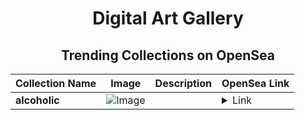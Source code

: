 <div align="center">

# Digital Art Gallery

## Trending Collections on OpenSea

| Collection Name                       | Image                                                                                     | Description                       | OpenSea Link                                                                                          |
|---------------------------------------|-------------------------------------------------------------------------------------------|-----------------------------------|--------------------------------------------------------------------------------------------------------|
| **alcoholic** | ![Image](https://i.seadn.io/s/raw/files/07032f3be0349ae30909e9cdc615ca37.gif?w=500&auto=format?w=200&auto=format) |  | <details><summary>Link</summary>[alcoholic](https://opensea.io/collection/alcoholic-4)</details> |

</div>